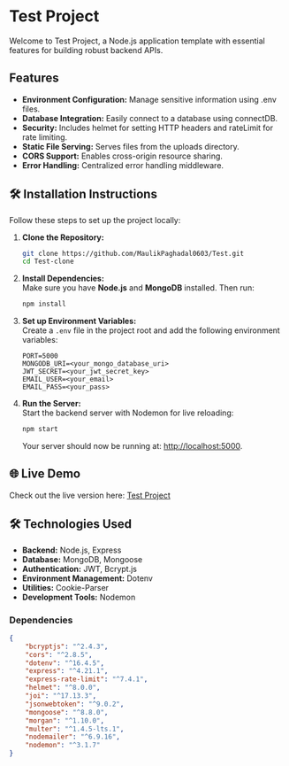 
# Test Project

Welcome to Test Project, a Node.js application template with essential features for building robust backend APIs.


## Features

 - **Environment Configuration:** Manage sensitive information using .env files.
 - **Database Integration:** Easily connect to a database using connectDB.
 - **Security:** Includes helmet for setting HTTP headers and rateLimit for rate limiting.
 - **Static File Serving:** Serves files from the uploads directory.
 - **CORS Support:** Enables cross-origin resource sharing.
 - **Error Handling:** Centralized error handling middleware.



## 🛠️ Installation Instructions  

Follow these steps to set up the project locally:

1. **Clone the Repository:**  
   ```bash
   git clone https://github.com/MaulikPaghadal0603/Test.git
   cd Test-clone
   ```

2. **Install Dependencies:**  
   Make sure you have **Node.js** and **MongoDB** installed. Then run:  
   ```bash
   npm install
   ```

3. **Set up Environment Variables:**  
   Create a `.env` file in the project root and add the following environment variables:  
   ```plaintext
   PORT=5000  
   MONGODB_URI=<your_mongo_database_uri>  
   JWT_SECRET=<your_jwt_secret_key>
   EMAIL_USER=<your_email>  
   EMAIL_PASS=<your_pass>  
   ```

4. **Run the Server:**  
   Start the backend server with Nodemon for live reloading:  
   ```bash
   npm start
   ```
   Your server should now be running at: [http://localhost:5000](http://localhost:5000).

## 🌐 Live Demo  

Check out the live version here: [Test Project](https://test-a85a.onrender.com)

## 🛠️ Technologies Used  

- **Backend:** Node.js, Express  
- **Database:** MongoDB, Mongoose  
- **Authentication:** JWT, Bcrypt.js  
- **Environment Management:** Dotenv  
- **Utilities:** Cookie-Parser  
- **Development Tools:** Nodemon  

### Dependencies  

```json
{
    "bcryptjs": "^2.4.3",
    "cors": "^2.8.5",
    "dotenv": "^16.4.5",
    "express": "^4.21.1",
    "express-rate-limit": "^7.4.1",
    "helmet": "^8.0.0",
    "joi": "^17.13.3",
    "jsonwebtoken": "^9.0.2",
    "mongoose": "^8.8.0",
    "morgan": "^1.10.0",
    "multer": "^1.4.5-lts.1",
    "nodemailer": "^6.9.16",
    "nodemon": "^3.1.7"
}
